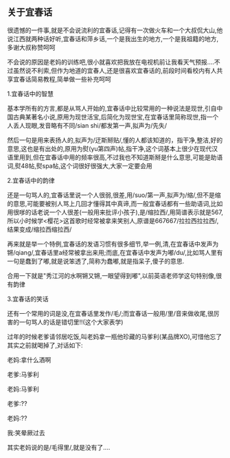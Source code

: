 ## 关于宜春话 ##

很遗憾的一件事,就是不会说流利的宜春话,记得有一次做火车和一个大叔侃大山,他说江西就两种话好听,宜春话和萍乡话,一个是我出生的地方,一个是我祖籍的地方,多谢大叔称赞呵呵

 

不会说的原因是老妈的训练吧,很小就喜欢把我放在电视机前让我看天气预报....不过虽然说不利索,但作为地道的宜春人,还是很喜欢宜春话的,前段时间看校内有人共享宜春话简易教程,简单做一些补充呵呵

 

 

1.宜春话中的智慧

 

基本学所有的方言,都是从骂人开始的,宜春话中比较常用的一种说法是现世,引自中国古典某著名小说,原用为现世活宝,后简化为现世宝,在宜春话里简称现世,指一个人丢人现眼,发音略有不同/sian shi/都发第一声,拟声为/先失/

 

然后一句是用来表扬人的,拟声为/迂斯掰贴/,懂的人都该知道的，指干净,整洁,好的意思,这也是有出处的,原用为熨(yu第四声)帖,指干净,这个词基本上很少在现代汉语里用到,但在宜春话中用的频率很高,不过我也不知道斯掰是什么意思,可能是助语词,熨48帖,熨spa帖,这个词很好很强大,大家一定要会用

 

2.宜春话中的韵律

 

还是一句骂人的,宜春话里说一个人很弱,很差,用/suo/第一声,拟声为/缩/,但不是缩的意思,可能要被别人骂上几回才懂得其中真谛,而一般宜春话都有一些助语词,比如用很嗲的话老说一个人很差(一般用来批评小孩子),是/缩拉西/,用简谱表示就是567,所以小时候学<樱花>这首歌时经常被拿来笑别人,原谱是667667/拉拉西拉拉西/,结果变成/缩拉西缩拉西/

 

再来就是举一个特例,宜春话的发语习惯有很多细节,举一例,清,在宜春话中发声为锵/qiang/,宜春话里a经常被拿出来用;而底,在宜春话中发声为嘟/du/,比如骂人里有一句是蠢到了嘟,就是说笨透了,简称为蠢嘟,就是指呆子,傻子的意思.

合用一下就是"秀江河的水啊锵又锵,一眼望得到嘟",以前英语老师学这句特别像,很有韵律

 

3.宜春话的笑话

 

还有一个常用的词是没,在宜春话里发作/毛/;而宜春话一般用/里/音来做收尾,很厉害的一句骂人的话是错切里!!(这个大家表学)

 

过年的时候老爹请邻居吃饭,叫老妈拿一瓶他珍藏的马爹利(某品牌XO),可惜他忘了其实之前就喝掉了,对话如下:

 

老妈:拿什么酒啊

老爹:马爹利

老妈:马爹利

老爹:??

老妈:??

我:笑晕厥过去

 

其实老妈说的是/毛得里/,就是没有了....
